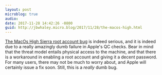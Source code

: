 ```yaml
---
layout: post
microblog: true
audio: 
date: 2017-11-28 14:42:26 -0800
guid: http://jbwhaley.micro.blog/2017/11/28/the-macos-high.html
---
```

[The MacOs High Sierra root account bug](https://9to5mac.com/2017/11/28/how-to-set-root-password/) is indeed serious, and it is indeed due to a really amazingly dumb failure in Apple's QC checks. Bear in mind that the threat model entails physical access to the machine, and that there is a workaround in enabling a root account and giving it a decent password. For many users, there may not be much to worry about, and Apple will certainly issue a fix soon. Still, this is a *really* dumb bug.

